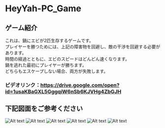 # HeyYah-PC_Game
## ゲーム紹介
これは、鍋にエビが2匹生存するゲームです。<br>
プレイヤーを勝つためには、上記の障害物を回避し、敵の干渉を回避する必要があります。 <br>
時間の経過とともに、エビのスピードはどんどん速くなります。　<br>
鍋を逃れた最初にプレイヤーが勝ちます。 <br>
どちらもエスケープしない場合、両方が失敗します。 <br>

### ビデオリンク：https://drive.google.com/open?id=1usaKBaGXL5GggqiW6nSb6KJVHg4ZbGJH<br>

## 下記図面をご参考ください
![Alt text](https://i.imgur.com/1tLVoEW.jpg "Start Menu")
![Alt text](https://i.imgur.com/1VfGYDa.jpg "Help Menu")
![Alt text](https://i.imgur.com/lN8LyZ1.jpg "Game Scene")
![Alt text](https://i.imgur.com/64V1Kno.jpg "Game Scene")
![Alt text](https://i.imgur.com/lFY481V.jpg "Game Scene")
![Alt text](https://i.imgur.com/9Sj51Aa.jpg "Game Scene")
